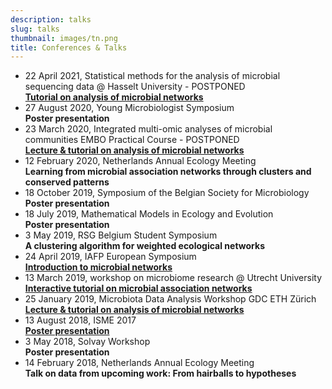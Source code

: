 ```yaml
---
description: talks
slug: talks
thumbnail: images/tn.png
title: Conferences & Talks
---
```

 
<ul>
   <li> 22 April 2021, Statistical methods for the analysis of microbial sequencing data @ Hasselt University - POSTPONED<br /> <b><a href="https://ramellose.github.io/networktutorials/overview_workshop.html">Tutorial on analysis of microbial networks</a></b>  
  <li>27 August 2020, Young Microbiologist Symposium <br /> <b>Poster presentation</b>
  </li>
  </li>
  <li> 23 March 2020, Integrated multi-omic analyses of microbial communities EMBO Practical Course - POSTPONED <br /> <b><a href="http://meetings.embo.org/event/20-microbial-communities">Lecture & tutorial on analysis of microbial networks</a></b>  
  </li>
    <li> 12 February 2020, Netherlands Annual Ecology Meeting <br /> <b>Learning from microbial association networks through clusters and conserved patterns</b>  
  </li>
  <li>18 October 2019, Symposium of the Belgian Society for Microbiology <br /> <b>Poster presentation</b>
  </li>
  <li>18 July 2019, Mathematical Models in Ecology and Evolution <br /> <b>Poster presentation</b>
  </li>
  <li>3 May 2019, RSG Belgium Student Symposium <br /> <b> A clustering algorithm for weighted ecological networks </b>
  </li>
  <li>24 April 2019, IAFP European Symposium <br /> <b><a href="https://iafp.confex.com/iafp/euro19/meetingapp.cgi/Paper/19152">Introduction to microbial networks</a></b>
  </li>
  <li>13 March 2019, workshop on microbiome research @ Utrecht University <br /> <b><a href="https://ramellose.github.io/networktutorials/">Interactive tutorial on microbial association networks</a></b>
  </li>
  <li>25 January 2019, Microbiota Data Analysis Workshop GDC ETH Zürich <br /> <b><a href="https://ramellose.github.io/networktutorials/">Lecture & tutorial on analysis of microbial networks</a></b>
  </li>
  <li>13 August 2018, ISME 2017 <br /> <b><a href="https://www.morressier.com/article/5b5199bfb1b87b000ecee5ad">Poster presentation</a></b>
  </li>
  <li>3 May 2018, Solvay Workshop <br /> <b>Poster presentation</b>
  </li>
  <li>14 February 2018, Netherlands Annual Ecology Meeting</b> <br /> <b>Talk on data from upcoming work: From hairballs to hypotheses</b>
  </li>
</ul>
